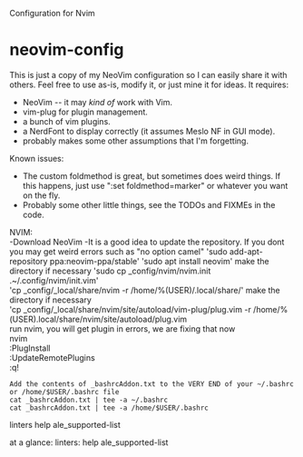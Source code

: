 Configuration for Nvim

# neovim-config

This is just a copy of my NeoVim configuration so I can easily share it with others. Feel free to use as-is, modify it, or just mine it for ideas.
It requires:
- NeoVim -- it may *kind of* work with Vim.
- vim-plug for plugin management.
- a bunch of vim plugins.
- a NerdFont to display correctly (it assumes Meslo NF in GUI mode).
- probably makes some other assumptions that I'm forgetting.

Known issues:
- The custom foldmethod is great, but sometimes does weird things. If this happens, just use ":set foldmethod=marker" or whatever you want on the fly.
- Probably some other little things, see the TODOs and FIXMEs in the code.

NVIM:  
	-Download NeoVim
	-It is a good idea to update the repository. If you dont you may get weird errors such as "no option camel"
	'sudo add-apt-repository ppa:neovim-ppa/stable'
	'sudo apt install neovim'
	make the directory if necessary
	'sudo cp _config/nvim/nvim.init .~/.config/nvim/init.vim'	
	'cp _config/_local/share/nvim -r /home/%(USER)/.local/share/'
	make the directory if necessary  
	'cp _config/_local/share/nvim/site/autoload/vim-plug/plug.vim -r /home/%(USER).local/share/nvim/site/autoload/plug.vim    
	run nvim, you will get plugin in errors, we are fixing that now  
	nvim  
		:PlugInstall  
		:UpdateRemotePlugins  
		:q!  

	Add the contents of _bashrcAddon.txt to the VERY END of your ~/.bashrc  or /home/$USER/.bashrc file  
	cat _bashrcAddon.txt | tee -a ~/.bashrc
	cat _bashrcAddon.txt | tee -a /home/$USER/.bashrc
linters help ale_supported-list

at a glance:
	linters:
		help ale_supported-list
